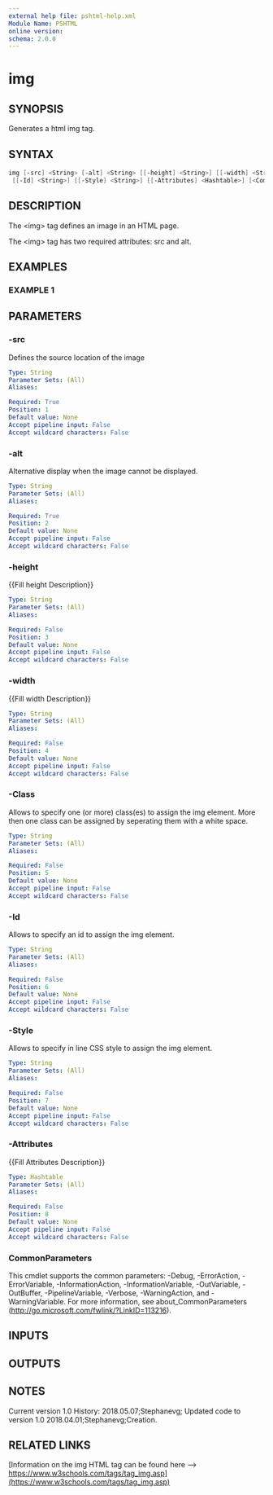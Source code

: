 ```yaml
---
external help file: pshtml-help.xml
Module Name: PSHTML
online version:
schema: 2.0.0
---
```


# img

## SYNOPSIS
Generates a html img tag.

## SYNTAX

``` powershell
img [-src] <String> [-alt] <String> [[-height] <String>] [[-width] <String>] [[-Class] <String>]
 [[-Id] <String>] [[-Style] <String>] [[-Attributes] <Hashtable>] [<CommonParameters>]
```

## DESCRIPTION
The \<img\> tag defines an image in an HTML page.

The \<img\> tag has two required attributes: src and alt.

## EXAMPLES

### EXAMPLE 1

## PARAMETERS

### -src
Defines the source location of the image

```yaml
Type: String
Parameter Sets: (All)
Aliases:

Required: True
Position: 1
Default value: None
Accept pipeline input: False
Accept wildcard characters: False
```

### -alt
Alternative display when the image cannot be displayed.

```yaml
Type: String
Parameter Sets: (All)
Aliases:

Required: True
Position: 2
Default value: None
Accept pipeline input: False
Accept wildcard characters: False
```

### -height
{{Fill height Description}}

```yaml
Type: String
Parameter Sets: (All)
Aliases:

Required: False
Position: 3
Default value: None
Accept pipeline input: False
Accept wildcard characters: False
```

### -width
{{Fill width Description}}

```yaml
Type: String
Parameter Sets: (All)
Aliases:

Required: False
Position: 4
Default value: None
Accept pipeline input: False
Accept wildcard characters: False
```

### -Class
Allows to specify one (or more) class(es) to assign the img element.
More then one class can be assigned by seperating them with a white space.

```yaml
Type: String
Parameter Sets: (All)
Aliases:

Required: False
Position: 5
Default value: None
Accept pipeline input: False
Accept wildcard characters: False
```

### -Id
Allows to specify an id to assign the img element.

```yaml
Type: String
Parameter Sets: (All)
Aliases:

Required: False
Position: 6
Default value: None
Accept pipeline input: False
Accept wildcard characters: False
```

### -Style
Allows to specify in line CSS style to assign the img element.

```yaml
Type: String
Parameter Sets: (All)
Aliases:

Required: False
Position: 7
Default value: None
Accept pipeline input: False
Accept wildcard characters: False
```

### -Attributes
{{Fill Attributes Description}}

```yaml
Type: Hashtable
Parameter Sets: (All)
Aliases:

Required: False
Position: 8
Default value: None
Accept pipeline input: False
Accept wildcard characters: False
```

### CommonParameters
This cmdlet supports the common parameters: -Debug, -ErrorAction, -ErrorVariable, -InformationAction, -InformationVariable, -OutVariable, -OutBuffer, -PipelineVariable, -Verbose, -WarningAction, and -WarningVariable.
For more information, see about_CommonParameters (http://go.microsoft.com/fwlink/?LinkID=113216).

## INPUTS

## OUTPUTS

## NOTES
Current version 1.0
History:
    2018.05.07;Stephanevg; Updated code to version 1.0
    2018.04.01;Stephanevg;Creation.

## RELATED LINKS

[Information on the img HTML tag can be found here --> https://www.w3schools.com/tags/tag_img.asp](https://www.w3schools.com/tags/tag_img.asp)
